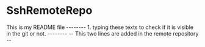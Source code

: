 # SshRemoteRepo
This is my README file
-------- 1. typing these texts to check if it is visible in the git or not. --------
              -- This two lines are added in the remote repository --
